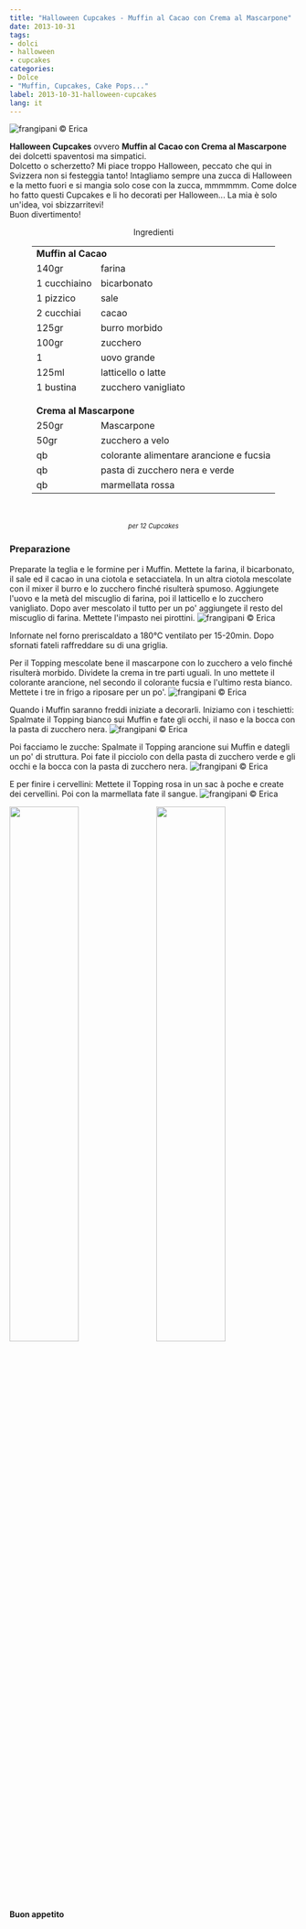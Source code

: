 ```yaml
---
title: "Halloween Cupcakes - Muffin al Cacao con Crema al Mascarpone"
date: 2013-10-31
tags:
- dolci
- halloween
- cupcakes
categories:
- Dolce
- "Muffin, Cupcakes, Cake Pops..."
label: 2013-10-31-halloween-cupcakes
lang: it
---
```

![](header.jpeg "frangipani © Erica")

**Halloween Cupcakes** ovvero **Muffin al Cacao con Crema al Mascarpone** dei dolcetti spaventosi ma simpatici. 
<br />
Dolcetto o scherzetto? Mi piace troppo Halloween, peccato che qui in Svizzera non si festeggia tanto! Intagliamo sempre una zucca di Halloween e la metto fuori e si mangia solo cose con la zucca, mmmmmm. Come dolce ho fatto questi Cupcakes e li ho decorati per Halloween... La mia è solo un'idea, voi sbizzarritevi!
<br />
Buon divertimento!

<div id="wrapper" style="text-align: center">
  <div id="yourdiv" style="display: inline-block;">
    <div class="ingredients" itemscope itemtype="http://schema.org/Recipe">
      <span itemprop="name" style="display:none;">Halloween Cupcakes - Muffin al Cacao con Crema al Mascarpone</span>
      <span itemprop="recipeCategory" style="display:none;">Dolce</span>
      <img itemprop="image" style="display:none;" class="ignore-gallery-item" src="header.jpeg"/>
      <span itemprop="author" style="display:none;">Erica Raiano</span>
      <span itemprop="description" style="display:none;">Halloween Cupcakes ovvero Muffin al Cacao con Crema al Mascarpone dei dolcetti spaventosi ma simpatici.</span>
      <div class="ingredients-title">Ingredienti</div>
      <table>
        <tbody>
          <tr>
            <td colspan="2"><b>Muffin al Cacao</b></td>
          </tr>      
          <tr itemprop="recipeIngredient">        
            <td>140gr</td>
            <td>farina</td>
          </tr>
          <tr itemprop="recipeIngredient">
            <td>1 cucchiaino</td>
            <td>bicarbonato</td>
          </tr>
          <tr itemprop="recipeIngredient">
            <td>1 pizzico</td>
            <td>sale</td>
          </tr>
          <tr itemprop="recipeIngredient">
            <td>2 cucchiai</td>
            <td>cacao</td>
          </tr>
          <tr itemprop="recipeIngredient">
            <td>125gr</td>
            <td>burro morbido</td>
          </tr>
          <tr itemprop="recipeIngredient">
            <td>100gr</td>
            <td>zucchero</td>
          </tr>
          <tr itemprop="recipeIngredient">
            <td>1</td>
            <td>uovo grande</td>
          </tr>
          <tr itemprop="recipeIngredient">
            <td>125ml</td>
            <td>latticello o latte</td>
          </tr>
          <tr itemprop="recipeIngredient">
            <td>1 bustina</td>
            <td>zucchero vanigliato</td>
          </tr>
          <tr style="height: 15px;"></tr>
          <tr>
            <td colspan="2"><b>Crema al Mascarpone</b></td>
          </tr>
          <tr itemprop="recipeIngredient">        
            <td>250gr</td>
            <td>Mascarpone</td>
          </tr>
          <tr itemprop="recipeIngredient">
            <td>50gr</td>
            <td>zucchero a velo</td>
          </tr>
          <tr itemprop="recipeIngredient">
            <td>qb</td>
            <td>colorante alimentare arancione e fucsia</td>
          </tr>
          <tr itemprop="recipeIngredient">
            <td>qb</td>
            <td>pasta di zucchero nera e verde</td>
          </tr>      
          <tr itemprop="recipeIngredient">
            <td>qb</td>
            <td>marmellata rossa</td>  
          </tr>
        </tbody>
      </table>
      <br></br>
      <i class="pull-right" style="font-size: 80%;" itemprop="recipeYield">per 12 Cupcakes</i>
    </div>
  </div>
</div>

<h3>
  <font color="grey">
    <i class="fa-solid fa-gears"></i>
  </font> Preparazione
</h3>

Preparate la teglia e le formine per i Muffin. Mettete la farina, il bicarbonato, il sale ed il cacao in una ciotola e setacciatela. In un altra ciotola mescolate con il mixer il burro e lo zucchero finché risulterà spumoso. Aggiungete l'uovo e la metà del miscuglio di farina, poi il latticello e lo zucchero vanigliato. Dopo aver mescolato il tutto per un po' aggiungete il resto del miscuglio di farina. Mettete l'impasto nei pirottini. 
![](teglia.jpeg "frangipani © Erica")

Infornate nel forno preriscaldato a 180°C ventilato per 15-20min. Dopo sfornati fateli raffreddare su di una griglia.

Per il Topping mescolate bene il mascarpone con lo zucchero a velo finché risulterà morbido. Dividete la crema in tre parti uguali. In uno mettete il colorante arancione, nel secondo il colorante fucsia e l'ultimo resta bianco. Mettete i tre in frigo a riposare per un po'.
![](topping.jpeg "frangipani © Erica")

Quando i Muffin saranno freddi iniziate a decorarli. 
Iniziamo con i teschietti: Spalmate il Topping bianco sui Muffin e fate gli occhi, il naso e la bocca con la pasta di zucchero nera.
![](risultato2.jpeg "frangipani © Erica")

Poi facciamo le zucche: Spalmate il Topping arancione sui Muffin e dategli un po' di struttura. Poi fate il picciolo con della pasta di zucchero verde e gli occhi e la bocca con la pasta di zucchero nera.
![](risultato3.jpeg "frangipani © Erica")

E per finire i cervellini: Mettete il Topping rosa in un sac à poche e create dei cervellini. Poi con la marmellata fate il sangue.
![](risultato4.jpeg "frangipani © Erica")

<p>
  <div style="width: 100%; margin-bottom: 0">
    <img style="float: left; width: 49%; margin-right: 1%" src="risultato1.jpeg" alt="" title="frangipani © Erica" />
    <img style="float: left; width: 49%; margin-left: 1%" src="risultato5.jpeg" alt="" title="frangipani © Erica" />
    <div style="clear: both"></div>
  </div>
</p>

<h4>Buon appetito
  <font color="red">
    <i class="fa-regular fa-face-smile"></i>
  </font>
</h4>